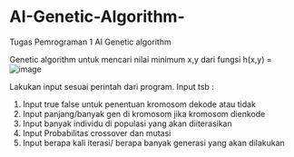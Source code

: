 # AI-Genetic-Algorithm-
Tugas Pemrograman 1 AI Genetic algorithm

Genetic algorithm untuk mencari nilai minimum x,y dari fungsi h(x,y) = ![image](https://user-images.githubusercontent.com/71310864/162357208-20888e48-2809-48e8-8cc2-e28f1f0534a5.png)

Lakukan input sesuai perintah dari program. Input tsb :
   1. Input true false untuk penentuan kromosom dekode atau tidak
   2. Input panjang/banyak gen di kromosom jika kromosom dienkode
   3. Input banyak individu di populasi yang akan diiterasikan
   4. Input Probabilitas crossover dan mutasi
   5. Input berapa kali iterasi/ berapa banyak generasi yang akan dilakukan
